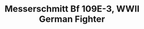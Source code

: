 ---
layout: product
title: "Messerschmitt Bf 109E-3, WWII German Fighter                                                                       "
price: "TBA" 
desc: "N/A"
img_path: "/assets/img/ICM 72131.webp"
brand: "N/A"
available: false
special_offer: false
new: false
soon: false
cat: "010000"
subcat: "013600"
subsubcat: "0N/A"
sifra: "ICM 72131"
popular: false
---